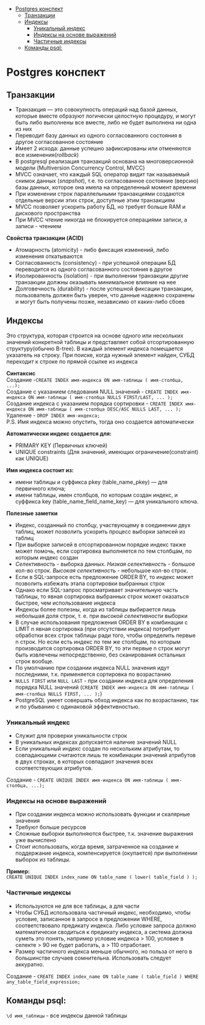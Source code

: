 <!-- TOC -->
* [Postgres конспект](#postgres-конспект)
  * [Транзакции](#транзакции)
  * [Индексы](#индексы)
    * [Уникальный индекс](#уникальный-индекс)
    * [Индексы на основе выражений](#индексы-на-основе-выражений)
    * [Частичные индексы](#частичные-индексы)
  * [Команды psql:](#команды-psql)
<!-- TOC -->

# Postgres конспект


## Транзакции
- Транзакция — это совокупность операций над базой данных, которые вместе образуют логически целостную процедуру, и могут быть либо выполнены все вместе, либо
не будет выполнена ни одна из них
- Переводит базу данных из одного согласованного состояния в другое согласованное состояние
- Имеет 2 исхода: данные успешно зафиксированы или отменяются все изменения(_rollback_)
- В postgresql реализация транзакций основана на многоверсионной модели (Multiversion Concurrency Control, MVCC)
- MVCC означает, что каждый SQL оператор видит так называемый снимок данных (_snapshot_), т.е. то согласованное
состояние (версию) базы данных, которое она имела на определенный момент времени
- При изменении строк параллельными транзакциями создаются отдельные версии этих строк, доступные этим транзакциям
- MVCC позволяет ускорить работу БД, но требует больше RAM и дискового пространства
- При MVCC чтение никогда не блокируется операциями записи, а записи - чтением

**Свойства транзакции (ACID)**
- Атомарность (atomicity) - либо фиксация изменений, либо изменения откатываются
- Согласованность (consistency) - при успешной операции БД переводится из одного согласованного состояния в другое
- Изолированность (isolation) - при выполнении транзакции другие транзакции должны оказывать минимальное влияние на нее
- Долговечность (durability) - после успешной фиксации транзакции, пользователь должен быть уверен, 
что данные надежно сохранены и могут быть получены позже, независимо от каких-либо сбоев

## Индексы

Это структура, которая строится на основе одного или нескольких значений 
конкретной таблицы и представляет собой отсортированную структуру(обычно B-tree).
В каждый элемент индекса помещается указатель на строку. При поиске, 
когда нужный элемент найден, СУБД переходит к строке по прямой ссылке из индекса

**Синтаксис** \
Создание -`CREATE INDEX имя-индекса ON имя-таблицы ( имя-столбца, ...);` \
Создание с указанием следования NULL значений - `CREATE INDEX имя-индекса ON имя-таблицы ( имя-столбца NULLS FIRST/LAST, ... );` \
Создание индекса с указанием порядка сортировки - `CREATE INDEX имя-индекса ON имя-таблицы ( имя-столбца DESC/ASC NULLS LAST, ... );` \
Удаление - `DROP INDEX имя-индекса;` \
P.S. Имя индекса можно опустить, тогда оно создается автоматически

**Автоматически индекс создается для:**
- PRIMARY KEY (Первичных ключей)
- UNIQUE constraints (Для значений, имеющих ограничение(constraint) как UNIQUE)

**Имя индекса состоит из:**
- имени таблицы и суффикса pkey (table_name_pkey) — для первичного ключа; 
- имени таблицы, имен столбцов, по которым создан индекс, и суффикса key (table_name_field_name_key)
— для уникального ключа.

**Полезные заметки**
- Индекс, созданный по столбцу, участвующему в соединении двух таблиц, 
может позволить ускорить процесс выборки записей из таблиц
- При выборке записей в отсортированном порядке индекс также может помочь, 
если сортировка выполняется по тем столбцам, по которым индекс создан
- _Селективность_ - выборка данных. _Низкая селективность_ - большое кол-во строк.
_Высокая селективность_ - небольшое кол-во строк.
- Если в SQL-запросе есть предложение ORDER BY, то индекс может позволить избежать 
этапа сортировки выбранных строк
- Однако если SQL-запрос просматривает значительную часть таблицы, то явная сортировка выбранных 
строк может оказаться быстрее, чем использование индекса
- Индексы более полезны, когда из таблицы выбирается лишь небольшая доля строк, 
т. е. при _высокой селективности_ выборки
- В случае использования предложения ORDER BY в комбинации 
с LIMIT n явная сортировка (при отсутствии индекса) потребует 
обработки всех строк таблицы ради того, чтобы определить первые n строк. 
Но если есть индекс по тем же столбцам, по которым производится сортировка ORDER BY,
то эти первые n строк могут быть извлечены непосредственно, без сканирования 
остальных строк вообще.
- По умолчанию при создании индекса NULL значения идут последними, 
т.к. применяется сортировка по возрастанию
- `NULLS FIRST` или `NULL LAST` - при создании индекса для определения порядка NULL значений 
(`CREATE INDEX имя-индекса ON имя-таблицы ( имя-столбца NULLS FIRST, ... );`)
- PostgreSQL умеет совершать обход индекса как по возрастанию, 
так и по убыванию с одинаковой эффективностью.


### Уникальный индекс
- Служит для проверки уникальности строк
- В уникальных индексах допускается наличие значений NULL
- Если уникальный индекс создан по нескольким атрибутам, 
то совпадающими считаются лишь те комбинации значений атрибутов в двух строках, 
в которых совпадают значения всех соответствующих атрибутов.

Создание - `CREATE UNIQUE INDEX имя-индекса ON имя-таблицы ( имя-столбца, ...);`

### Индексы на основе выражений
- При создании индекса можно использовать функции и скалярные значения
- Требуют больше ресурсов
- Сложные выборки выполняются быстрее, т.к. значение выражения уже вычислено
- Стоит использовать, когда время, затраченное на создание и поддержание индекса, 
компенсируется (окупается) при выполнении выборок из таблицы.

**Пример:** \
`CREATE UNIQUE INDEX index_name ON table_name ( lower( table_field ) );`

### Частичные индексы
- Используются не для все таблицы, а для части
- Чтобы СУБД использовала частичный индекс, необходимо, чтобы условие, 
записанное в запросе в предложении WHERE, соответствовало предикату индекса.
Либо условие запроса должно математически сводиться к предикату индекса, 
а система должна суметь это понять, например условие индекса > 100, 
условие в селекте > 90 не будет работать, а > 110 отработает.
- Размер частичного индекса меньше обычного, но польза от него в большинстве случаев сомнительна.
Использовать следует аккуратно.

Создание - `CREATE INDEX index_name ON table_name ( table_field ) WHERE any_table_field_expression;`





## Команды psql:
`\d имя_таблицы` - все индексы данной таблицы